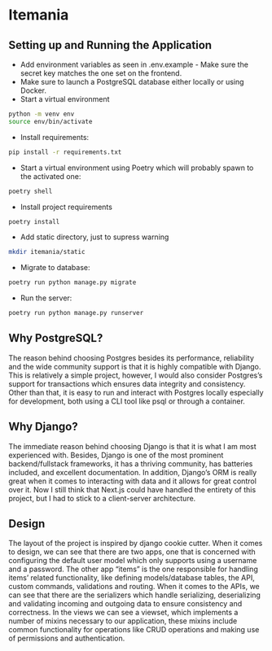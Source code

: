 # Itemania

## Setting up and Running the Application

- Add environment variables as seen in .env.example
        - Make sure the secret key matches the one set on the frontend.
- Make sure to launch a PostgreSQL database either locally or using Docker.
- Start a virtual environment

```bash
python -m venv env
source env/bin/activate
```

- Install requirements:

```bash
pip install -r requirements.txt
```

- Start a virtual environment using Poetry which will probably spawn to the activated one:

```bash
poetry shell
```

- Install project requirements

```bash
poetry install
```

- Add static directory, just to supress warning

```bash
mkdir itemania/static
```

- Migrate to database:

```bash
poetry run python manage.py migrate
```

- Run the server:

```bash
poetry run python manage.py runserver
```

## Why PostgreSQL?

The reason behind choosing Postgres besides its performance, reliability and the wide community support is that it is highly compatible with Django. This is relatively a simple project, however, I would also consider Postgres’s support for transactions which ensures data integrity and consistency. Other than that, it is easy to run and interact with Postgres locally especially for development, both using a CLI tool like psql or through a container.

## Why Django?

The immediate reason behind choosing Django is that it is what I am most experienced with. Besides, Django is one of the most prominent backend/fullstack frameworks, it has a thriving community, has batteries included, and excellent documentation. In addition, Django’s ORM is really great when it comes to interacting with data and it allows for great control over it. Now I still think that Next.js could have handled the entirety of this project, but I had to stick to a client-server architecture.

## Design

The layout of the project is inspired by django cookie cutter. When it comes to design, we can see that there are two apps, one that is concerned with configuring the default user model which only supports using a username and a password. The other app “items” is the one responsible for handling items’ related functionality, like defining models/database tables, the API, custom commands, validations and routing. When it comes to the APIs, we can see that there are the serializers which handle serializing, deserializing and validating incoming and outgoing data to ensure consistency and correctness. In the views we can see a viewset, which implements a number of mixins necessary to our application, these mixins include common functionality for operations like CRUD operations and making use of permissions and authentication.
